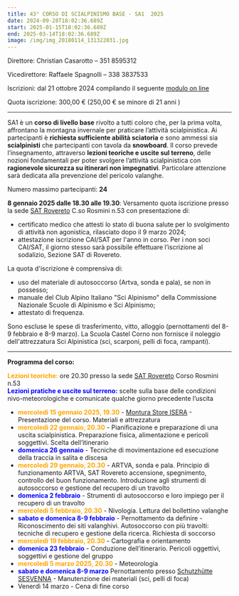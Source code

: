 ```yaml
---
title: 43° CORSO DI SCIALPINISMO BASE - SA1  2025
date: 2024-09-28T18:02:36.689Z
start: 2025-01-15T18:02:36.689Z
end: 2025-03-14T18:02:36.689Z
image: /img/img_20180114_131322031.jpg
---
```

Direttore: Christian Casarotto – 351 8595312

Vicedirettore: Raffaele Spagnolli – 338 3837533

Iscrizioni: dal 21 ottobre 2024 compilando il seguente [modulo on line](https://forms.gle/pqNFoZsVxQbThX7NA)

Quota iscrizione: 300,00 € (250,00 € se minore di 21 anni )

- - -

SA1 è un **corso di livello base** rivolto a tutti coloro che, per la prima volta, affrontano la montagna invernale per praticare l’attività scialpinistica. Ai partecipanti è **richiesta sufficiente abilità sciatoria** e sono ammessi sia **scialpinisti** che partecipanti con tavola da **snowboard**. Il corso prevede l’insegnamento, attraverso **lezioni teoriche e uscite sul terreno**, delle nozioni fondamentali per poter svolgere l’attività scialpinistica con **ragionevole sicurezza su itinerari non impegnativi**. Particolare attenzione sarà dedicata alla prevenzione del pericolo valanghe. 

Numero massimo partecipanti: **24**

**8 gennaio 2025 dalle 18.30 alle 19.30**: Versamento quota iscrizione presso la sede [SAT Rovereto](https://maps.app.goo.gl/Wi3UYzciUAhJFHAU7) C.so Rosmini n.53 con presentazione di:

* certificato medico che attesti lo stato di buona salute per lo svolgimento di attività non agonistica, rilasciato dopo il 9 marzo 2024;
* attestazione iscrizione CAI/SAT per l'anno in corso. Per i non soci CAI/SAT, il giorno stesso sarà possibile effettuare l’iscrizione al sodalizio, Sezione SAT di Rovereto.

La quota d'iscrizione è comprensiva di:

* uso del materiale di autosoccorso (Artva, sonda e pala), se non in possesso;
* manuale del Club Alpino Italiano "Sci Alpinismo" della Commissione Nazionale Scuole di Alpinismo e Sci Alpinismo;
* attestato di frequenza.

Sono escluse le spese di trasferimento, vitto, alloggio (pernottamenti del 8-9 febbraio e 8-9 marzo). La Scuola Castel Corno non fornisce il noleggio dell'attrezzatura Sci Alpinistica (sci, scarponi, pelli di foca, rampanti).

- - -

**Programma del corso:**

<font color="orange">**Lezioni teoriche:**</font> ore 20.30 presso la sede [SAT Rovereto](https://maps.app.goo.gl/Wi3UYzciUAhJFHAU7) Corso Rosmini n.53\
<font color="blue">**Lezioni pratiche e uscite sul terreno:** </font> scelte sulla base delle condizioni nivo-meteorologiche e comunicate qualche giorno precedente l’uscita

* <font color="orange">**mercoledì 15 gennaio 2025, 19.30** </font>- [Montura Store ISERA](https://maps.app.goo.gl/giW1ZCt2mnnsZFE36) - Presentazione del corso. Materiali e attrezzatura  
* <font color="orange">**mercoledì 22 gennaio, 20.30**</font> - Pianificazione e preparazione di una uscita scialpinistica. Preparazione fisica, alimentazione e pericoli soggettivi. Scelta dell’itinerario
* <font color="blue">**domenica 26 gennaio**</font> - Tecniche di movimentazione ed esecuzione della traccia in salita e discesa
* <font color="orange">**mercoledì 29 gennaio, 20.30** </font> - ARTVA, sonda e pala. Principio di funzionamento ARTVA, SAT Rovereto accensione, spegnimento, controllo del buon funzionamento.
  Introduzione agli strumenti di autosoccorso e gestione del recupero di un travolto
* <font color="blue">**domenica 2 febbraio** </font> - Strumenti di autosoccorso e loro impiego per il recupero di un travolto
* <font color="orange">**mercoledì 5 febbraio, 20.30** </font> - Nivologia. Lettura del bollettino valanghe
* <font color="blue">**sabato e domenica 8-9 febbraio** </font> - Pernottamento da definire - Riconoscimento dei siti valanghivi. Autosoccorso con più travolti: tecniche di recupero e gestione della ricerca. Richiesta di soccorso
* <font color="orange">**mercoledì 19 febbraio, 20.30** </font> - Cartografia e orientamento
* <font color="blue">**domenica 23 febbraio** </font> - Conduzione dell’itinerario. Pericoli oggettivi, soggettivi e gestione del gruppo
* <font color="orange">**mercoledì 5 marzo 2025, 20.30** </font> - Meteorologia
* <font color="blue">**sabato e domenica 8-9 marzo** </font> Pernottamento presso [Schutzhütte SESVENNA](https://www.sesvenna.net/)  - Manutenzione dei materiali (sci, pelli di foca)
* Venerdì 14 marzo - Cena di fine corso